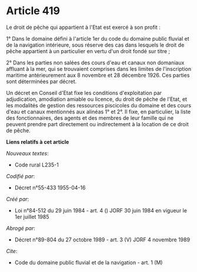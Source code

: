 # Article 419

Le droit de pêche qui appartient à l'Etat est exercé à son profit :

1° Dans le domaine défini à l'article 1er du code du domaine public fluvial et de la navigation intérieure, sous réserve des
cas dans lesquels le droit de pêche appartient à un particulier en vertu d'un droit fondé sur titre ;

2° Dans les parties non salées des cours d'eau et canaux non domaniaux affluant à la mer, qui se trouvaient comprises dans
les limites de l'inscription maritime antérieurement aux 8 novembre et 28 décembre 1926. Ces parties sont déterminées par
décret.

Un décret en Conseil d'Etat fixe les conditions d'exploitation par adjudication, amodiation amiable ou licence, du droit de
pêche de l'Etat, et les modalités de gestion des ressources piscicoles du domaine et des cours d'eau et canaux mentionnés aux
alinéas 1° et 2°. Il fixe, en particulier, la liste des fonctionnaires, des agents et des membres de leur famille qui ne
peuvent prendre part directement ou indirectement à la location de ce droit de pêche.

**Liens relatifs à cet article**

_Nouveaux textes_:

  - Code rural L235-1

_Codifié par_:

  - Décret n°55-433 1955-04-16

_Créé par_:

  - Loi n°84-512 du 29 juin 1984 - art. 4 () JORF 30 juin 1984 en vigueur le 1er juillet 1985

_Abrogé par_:

  - Décret n°89-804 du 27 octobre 1989 - art. 3 (V) JORF 4 novembre 1989

_Cite_:

  - Code du domaine public fluvial et de la navigation - art. 1 (M)
